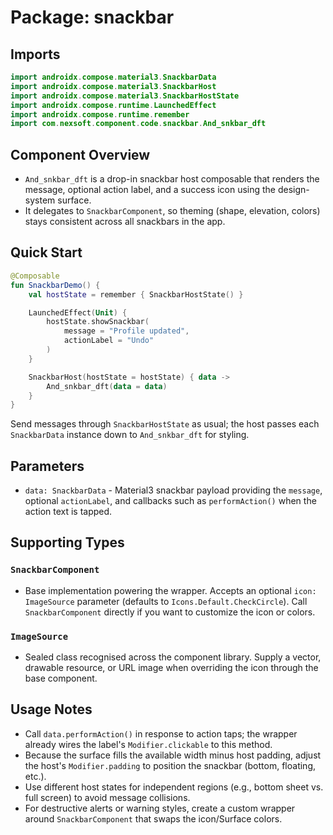 # Package: snackbar

## Imports
```kotlin
import androidx.compose.material3.SnackbarData
import androidx.compose.material3.SnackbarHost
import androidx.compose.material3.SnackbarHostState
import androidx.compose.runtime.LaunchedEffect
import androidx.compose.runtime.remember
import com.nexsoft.component.code.snackbar.And_snkbar_dft
```

## Component Overview
- `And_snkbar_dft` is a drop-in snackbar host composable that renders the message, optional action label, and a success icon using the design-system surface.
- It delegates to `SnackbarComponent`, so theming (shape, elevation, colors) stays consistent across all snackbars in the app.

## Quick Start
```kotlin
@Composable
fun SnackbarDemo() {
    val hostState = remember { SnackbarHostState() }

    LaunchedEffect(Unit) {
        hostState.showSnackbar(
            message = "Profile updated",
            actionLabel = "Undo"
        )
    }

    SnackbarHost(hostState = hostState) { data ->
        And_snkbar_dft(data = data)
    }
}
```
Send messages through `SnackbarHostState` as usual; the host passes each `SnackbarData` instance down to `And_snkbar_dft` for styling.

## Parameters
- `data: SnackbarData` - Material3 snackbar payload providing the `message`, optional `actionLabel`, and callbacks such as `performAction()` when the action text is tapped.

## Supporting Types
### `SnackbarComponent`
- Base implementation powering the wrapper. Accepts an optional `icon: ImageSource` parameter (defaults to `Icons.Default.CheckCircle`). Call `SnackbarComponent` directly if you want to customize the icon or colors.

### `ImageSource`
- Sealed class recognised across the component library. Supply a vector, drawable resource, or URL image when overriding the icon through the base component.

## Usage Notes
- Call `data.performAction()` in response to action taps; the wrapper already wires the label's `Modifier.clickable` to this method.
- Because the surface fills the available width minus host padding, adjust the host's `Modifier.padding` to position the snackbar (bottom, floating, etc.).
- Use different host states for independent regions (e.g., bottom sheet vs. full screen) to avoid message collisions.
- For destructive alerts or warning styles, create a custom wrapper around `SnackbarComponent` that swaps the icon/Surface colors.
